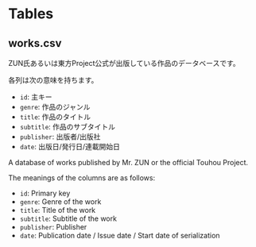 # Tables

## works.csv

ZUN氏あるいは東方Project公式が出版している作品のデータベースです。

各列は次の意味を持ちます。

- `id`: 主キー
- `genre`: 作品のジャンル
- `title`: 作品のタイトル
- `subtitle`: 作品のサブタイトル
- `publisher`: 出版者/出版社
- `date`: 出版日/発行日/連載開始日

A database of works published by Mr. ZUN or the official Touhou Project.

The meanings of the columns are as follows:

- `id`: Primary key
- `genre`: Genre of the work
- `title`: Title of the work
- `subtitle`: Subtitle of the work
- `publisher`: Publisher
- `date`: Publication date / Issue date / Start date of serialization
